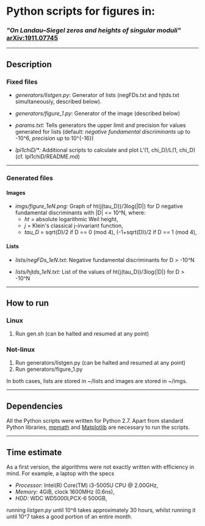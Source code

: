 # Python scripts for figures in:
### *"On Landau–Siegel zeros and heights of singular moduli"* [arXiv:1911.07745](https://arxiv.org/abs/1911.07745)

----
## Description
### Fixed files
* *generators/listgen.py*: Generator of lists (negFDs.txt and hjtds.txt simultaneously, described below).

* *generators/figure_1.py*: Generator of the image (described below)

* *params.txt:* Tells generators the upper limit and precision for values generated for lists (default: *negative fundamental discriminants* up to -10^6, *precision* up to 10^{-16})

* *lpl1chiD/\*:* Additional scripts to calculate and plot L'(1, chi\_D)/L(1, chi\_D) (cf. lpl1chiD/README.md)

----
### Generated files
#### Images
* *imgs/figure\_1eN.png:* Graph of ht(j(tau\_D))/3log(|D|) for D negative fundamental discriminants with |D| <= 10^N, where:
	* *ht* = absolute logarithmic Weil height,
	* *j* = Klein's classical j-invariant function,
	* *tau_D* = sqrt(D)/2 if D == 0 (mod 4), (-1+sqrt(D))/2 if D == 1 (mod 4),


#### Lists
* *lists/negFDs_1eN.txt:* Negative fundamental discriminants for D > -10^N

* *lists/hjtds_1eN.txt:* List of the values of ht(j(tau_D))/3log(|D|) for D > -10^N

----
## How to run

### Linux
 1. Run gen.sh (can be halted and resumed at any point)
 
### Not-linux
 1. Run generators/listgen.py (can be halted and resumed at any point)
 2. Run generators/figure_1.py
 
In both cases, lists are stored in ~/lists and images are stored in ~/imgs.

----
## Dependencies

All the Python scripts were written for Python 2.7. Apart from standard Python libraries, [mpmath](http://mpmath.org/) and [Matplotlib](https://matplotlib.org/) are necessary to run the scripts.

----
## Time estimate

As a first version, the algorithms were not exactly written with efficiency in mind. For example, a laptop with the specs

* *Processor:* Intel(R) Core(TM) i3-5005U CPU @ 2.00GHz,
* *Memory:* 4GiB, clock 1600MHz (0.6ns),
* *HDD:* WDC WD5000LPCX-6 500GB,

running *listgen.py* until 10^6 takes approximately 30 hours, whilst running it until 10^7 takes a good portion of an entire month.
